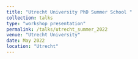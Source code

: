 ```yaml
---
title: "Utrecht University PhD Summer School "
collection: talks
type: "workshop presentation"
permalink: /talks/utrecht_summer_2022
venue: "Utrecht University"
date: May 2022
location: "Utrecht"
---
```

